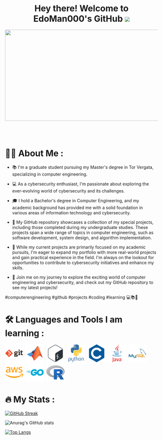 <div align="center">
  <h1>
    Hey there! Welcome to EdoMan000's GitHub
    <img src="https://media.giphy.com/media/hvRJCLFzcasrR4ia7z/giphy.gif" width="30px"/>
  </h1>
</div>

<div align="center">
  <img src="https://media.giphy.com/media/26tn33aiTi1jkl6H6/giphy.gif" width="600" height="300"/>
</div>

<br/><br/>

# :man_technologist: About Me :

- 📚 I'm a graduate student pursuing my Master's degree in Tor Vergata, specializing in computer engineering. 

- 💻 As a cybersecurity enthusiast, I'm passionate about exploring the ever-evolving world of cybersecurity and its challenges. 

- 🎓 I hold a Bachelor's degree in Computer Engineering, and my academic background has provided me with a solid foundation in various areas of information technology and cybersecurity. 

- 💪 My GitHub repository showcases a collection of my special projects, including those completed during my undergraduate studies. These projects span a wide range of topics in computer engineering, such as software development, system design, and algorithm implementation. 

- 💼 While my current projects are primarily focused on my academic pursuits, I'm eager to expand my portfolio with more real-world projects and gain practical experience in the field. I'm always on the lookout for opportunities to contribute to cybersecurity initiatives and enhance my skills. 

- 🚀 Join me on my journey to explore the exciting world of computer engineering and cybersecurity, and check out my GitHub repository to see my latest projects! 

#computerengineering #github #projects #coding #learning 💻📚💼


# :hammer_and_wrench: Languages and Tools I am learning :
<div>
  <img src="https://github.com/devicons/devicon/blob/master/icons/git/git-original-wordmark.svg" title="Git" **alt="Git" width="60" height="60"/>&nbsp;
  <img src="https://github.com/devicons/devicon/blob/master/icons/matlab/matlab-original.svg" title="MATLAB" **alt="MATLAB" width="60" height="60"/>&nbsp;
  <img src="https://github.com/devicons/devicon/blob/master/icons/bash/bash-original.svg" title="Bash" **alt="Bash" width="60" height="60"/>&nbsp;
  <img src="https://github.com/devicons/devicon/blob/master/icons/python/python-original-wordmark.svg" title="Python" **alt="Python" width="60" height="60"/>&nbsp;
  <img src="https://github.com/devicons/devicon/blob/master/icons/c/c-plain.svg" title="C" alt="C" width="60" height="60"/>&nbsp;
  <img src="https://github.com/devicons/devicon/blob/master/icons/java/java-original-wordmark.svg" title="Java" alt="Java" width="60" height="60"/>&nbsp;
  <img src="https://github.com/devicons/devicon/blob/master/icons/mysql/mysql-original-wordmark.svg" title="MySQL"  alt="MySQL" width="60" height="60"/>&nbsp;
  <img src="https://github.com/devicons/devicon/blob/master/icons/amazonwebservices/amazonwebservices-plain-wordmark.svg" title="AWS" alt="AWS" width="60" height="60"/>&nbsp;
  <img src="https://github.com/devicons/devicon/blob/master/icons/go/go-original-wordmark.svg" title="Go" **alt="Go" width="60" height="60"/>&nbsp;
  <img src="https://github.com/devicons/devicon/blob/master/icons/r/r-original.svg" title="R" **alt="R" width="60" height="60"/>
</div>


# :fire: My Stats :

[![GitHub Streak](http://github-readme-streak-stats.herokuapp.com?user=EdoMan000&theme=dark&hide_border=true)](https://git.io/streak-stats)

![Anurag's GitHub stats](https://github-readme-stats.vercel.app/api?username=EdoMan000&theme=dark&hide_border=true)

[![Top Langs](https://github-readme-stats.vercel.app/api/top-langs/?username=EdoMan000&hide_progress=true&theme=dark&langs_count=10&hide_border=true)](https://github.com/anuraghazra/github-readme-stats)
